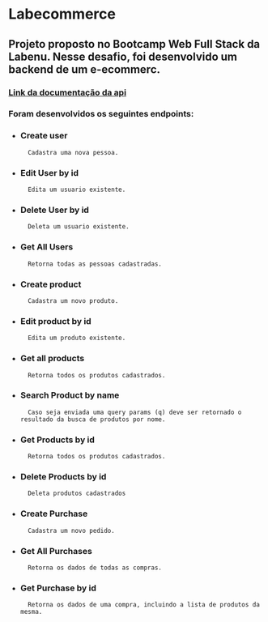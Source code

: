 # Labecommerce

## Projeto proposto no Bootcamp Web Full Stack da Labenu. Nesse desafio, foi desenvolvido um backend de um e-ecommerc.

### [Link da documentação da api](https://documenter.getpostman.com/view/24880324/2s93Y5Neew)

### Foram desenvolvidos os seguintes endpoints:

* ### Create user
        Cadastra uma nova pessoa.
* ### Edit User by id
        Edita um usuario existente.
* ### Delete User by id
        Deleta um usuario existente.
* ### Get All Users
        Retorna todas as pessoas cadastradas.
* ### Create product
        Cadastra um novo produto.
* ### Edit product by id
        Edita um produto existente.
* ### Get all products
        Retorna todos os produtos cadastrados.
* ### Search Product by name
        Caso seja enviada uma query params (q) deve ser retornado o resultado da busca de produtos por nome.
* ### Get Products by id
        Retorna todos os produtos cadastrados.
* ### Delete Products by id
        Deleta produtos cadastrados
* ### Create Purchase
        Cadastra um novo pedido.
* ### Get All Purchases
        Retorna os dados de todas as compras.
* ### Get Purchase by id
        Retorna os dados de uma compra, incluindo a lista de produtos da mesma.
